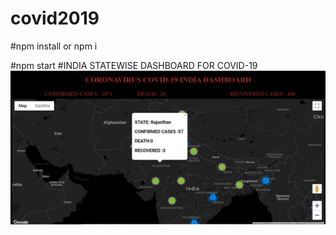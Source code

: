 # covid2019
#npm install or npm i

#npm start
#INDIA STATEWISE DASHBOARD FOR COVID-19
![](react-covid19-master/CovidDashboard.jpeg)
